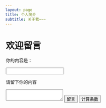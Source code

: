 ```yaml
---
layout: page
title: 个人简介
subtitle: 关于我~~~
---
```

<div style="width: 500px; height: 400px;margin:0 auto;">
	<h1>
		欢迎留言
	</h1>
	<p id="p">
        你的内容是：
        <br>
    </p>
	<input type="text" id="one" value=""/>
	<p>请留下你的内容</p>
	<textarea value="" >
	</textarea>
	<input type="button" value="留言"/>
	<button οnclick="func1()">计算条数</button>
	<ul id="ul">
	</ul>
</div>